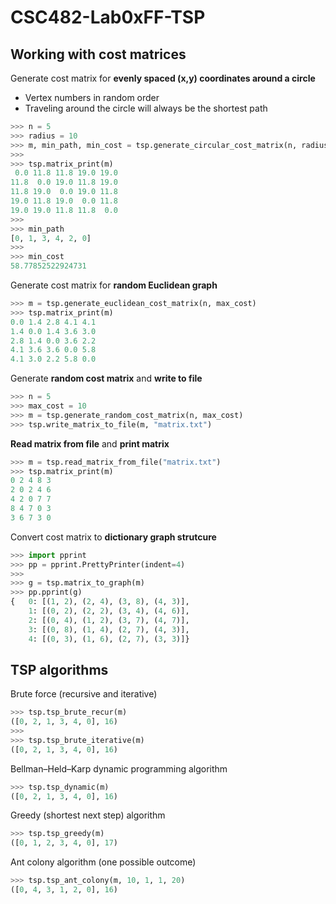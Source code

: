 # CSC482-Lab0xFF-TSP

## Working with cost matrices

Generate cost matrix for **evenly spaced (x,y) coordinates around a circle**
  * Vertex numbers in random order
  * Traveling around the circle will always be the shortest path
  
``` python
>>> n = 5
>>> radius = 10
>>> m, min_path, min_cost = tsp.generate_circular_cost_matrix(n, radius)
>>>
>>> tsp.matrix_print(m)
 0.0 11.8 11.8 19.0 19.0
11.8  0.0 19.0 11.8 19.0
11.8 19.0  0.0 19.0 11.8
19.0 11.8 19.0  0.0 11.8
19.0 19.0 11.8 11.8  0.0
>>>
>>> min_path
[0, 1, 3, 4, 2, 0]
>>>
>>> min_cost
58.77852522924731
```

Generate cost matrix for **random Euclidean graph**
``` python
>>> m = tsp.generate_euclidean_cost_matrix(n, max_cost)
>>> tsp.matrix_print(m)
0.0 1.4 2.8 4.1 4.1
1.4 0.0 1.4 3.6 3.0
2.8 1.4 0.0 3.6 2.2
4.1 3.6 3.6 0.0 5.8
4.1 3.0 2.2 5.8 0.0
```

Generate **random cost matrix** and **write to file**
``` python
>>> n = 5
>>> max_cost = 10
>>> m = tsp.generate_random_cost_matrix(n, max_cost)
>>> tsp.write_matrix_to_file(m, "matrix.txt")
```

**Read matrix from file** and **print matrix**
``` python
>>> m = tsp.read_matrix_from_file("matrix.txt")
>>> tsp.matrix_print(m)
0 2 4 8 3
2 0 2 4 6
4 2 0 7 7
8 4 7 0 3
3 6 7 3 0
```
Convert cost matrix to **dictionary graph strutcure**
``` python
>>> import pprint
>>> pp = pprint.PrettyPrinter(indent=4)
>>>
>>> g = tsp.matrix_to_graph(m)
>>> pp.pprint(g)
{   0: [(1, 2), (2, 4), (3, 8), (4, 3)],
    1: [(0, 2), (2, 2), (3, 4), (4, 6)],
    2: [(0, 4), (1, 2), (3, 7), (4, 7)],
    3: [(0, 8), (1, 4), (2, 7), (4, 3)],
    4: [(0, 3), (1, 6), (2, 7), (3, 3)]}

```

## TSP algorithms

Brute force (recursive and iterative)
``` python
>>> tsp.tsp_brute_recur(m)
([0, 2, 1, 3, 4, 0], 16)
>>>
>>> tsp.tsp_brute_iterative(m)
([0, 2, 1, 3, 4, 0], 16)
```

Bellman–Held–Karp dynamic programming algorithm
``` python
>>> tsp.tsp_dynamic(m)
([0, 2, 1, 3, 4, 0], 16)
```

Greedy (shortest next step) algorithm
``` python
>>> tsp.tsp_greedy(m)
([0, 1, 2, 3, 4, 0], 17)
```

Ant colony algorithm (one possible outcome)
``` python
>>> tsp.tsp_ant_colony(m, 10, 1, 1, 20)
([0, 4, 3, 1, 2, 0], 16)
```
